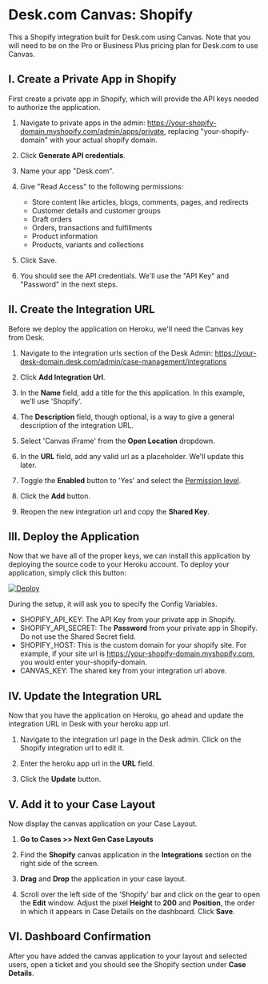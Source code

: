 # Desk.com Canvas: Shopify
This a Shopify integration built for Desk.com using Canvas. Note that you will need to be on the Pro or Business Plus pricing plan for Desk.com to use Canvas.

## I. Create a Private App in Shopify
First create a private app in Shopify, which will provide the API keys needed to authorize the application.

1. Navigate to private apps in the admin: https://your-shopify-domain.myshopify.com/admin/apps/private, replacing "your-shopify-domain" with your actual shopify domain.

2. Click **Generate API credentials**.

3. Name your app "Desk.com".

4. Give "Read Access" to the following permissions:

    - Store content like articles, blogs, comments, pages, and redirects 	
    - Customer details and customer groups 	
    - Draft orders 	
    - Orders, transactions and fulfillments 	
    - Product information 
    - Products, variants and collections 

5. Click Save.

6. You should see the API credentials. We'll use the "API Key" and "Password" in the next steps. 

## II. Create the Integration URL
Before we deploy the application on Heroku, we'll need the Canvas key from Desk.

1. Navigate to the integration urls section of the Desk Admin: https://your-desk-domain.desk.com/admin/case-management/integrations

2. Click **Add Integration Url**.

3. In the **Name** field, add a title for the this application. In this example, we’ll use 'Shopify'.

4. The **Description** field, though optional, is a way to give a general description of the integration URL.

5. Select 'Canvas iFrame' from the **Open Location** dropdown.

6. In the **URL** field, add any valid url as a placeholder. We'll update this later.

7. Toggle the **Enabled** button to 'Yes' and select the [Permission level](https://support.desk.com/customer/portal/articles/1146981?b_id=7112&t=568640).

8. Click the **Add** button.

9. Reopen the new integration url and copy the **Shared Key**.

## III. Deploy the Application
Now that we have all of the proper keys, we can install this application by deploying the source code to your Heroku account. To deploy your application, simply click this button:

[![Deploy](https://www.herokucdn.com/deploy/button.png)](https://heroku.com/deploy?template=https%3A%2F%2Fgithub.com%2Fdesklabs%2Fshopify-canvas%2Ftree%2Fmaster)

During the setup, it will ask you to specify the Config Variables.

  - SHOPIFY\_API\_KEY: The API Key from your private app in Shopify.
  - SHOPIFY\_API\_SECRET: The **Password** from your private app in Shopify. Do not use the Shared Secret field. 
  - SHOPIFY\_HOST: This is the custom domain for your shopify site. For example, if your site url is https://your-shopify-domain.myshopify.com, you would enter your-shopify-domain.
  - CANVAS\_KEY: The shared key from your integration url above. 

## IV. Update the Integration URL
Now that you have the application on Heroku, go ahead and update the integration URL in Desk with your heroku app url.

1. Navigate to the integration url page in the Desk admin. Click on the Shopify integration url to edit it. 

2. Enter the heroku app url in the **URL** field. 

3. Click the **Update** button.

## V. Add it to your Case Layout
Now display the canvas application on your Case Layout.

1. **Go to Cases >> Next Gen Case Layouts**

2. Find the **Shopify** canvas application in the **Integrations** section on the right side of the screen.

3. **Drag** and **Drop** the application in your case layout.

4. Scroll over the left side of the 'Shopify' bar and click on the gear to open the **Edit** window. Adjust the pixel **Height** to **200** and **Position**, the order in which it appears in Case Details on the dashboard. Click **Save**.

## VI. Dashboard Confirmation
After you have added the canvas application to your layout and selected users, open a ticket and you should see the Shopify section under **Case Details**.
